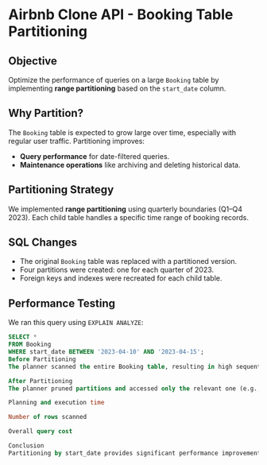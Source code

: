 # Airbnb Clone API - Booking Table Partitioning

## Objective

Optimize the performance of queries on a large `Booking` table by implementing **range partitioning** based on the `start_date` column.

## Why Partition?

The `Booking` table is expected to grow large over time, especially with regular user traffic. Partitioning improves:
- **Query performance** for date-filtered queries.
- **Maintenance operations** like archiving and deleting historical data.

## Partitioning Strategy

We implemented **range partitioning** using quarterly boundaries (Q1–Q4 2023). Each child table handles a specific time range of booking records.

## SQL Changes

- The original `Booking` table was replaced with a partitioned version.
- Four partitions were created: one for each quarter of 2023.
- Foreign keys and indexes were recreated for each child table.

## Performance Testing

We ran this query using `EXPLAIN ANALYZE`:

```sql
SELECT *
FROM Booking
WHERE start_date BETWEEN '2023-04-10' AND '2023-04-15';
Before Partitioning
The planner scanned the entire Booking table, resulting in high sequential scan cost.

After Partitioning
The planner pruned partitions and accessed only the relevant one (e.g., Booking_2023_q2). This reduced:

Planning and execution time

Number of rows scanned

Overall query cost

Conclusion
Partitioning by start_date provides significant performance improvements for time-bounded queries. It also improves scalability and manageability of the database.